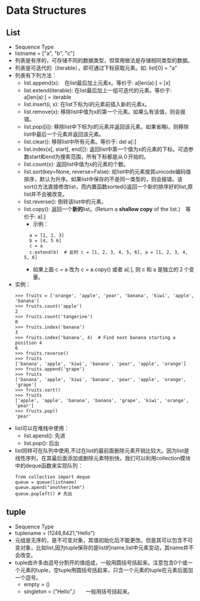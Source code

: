 # Data Structures

## List

* Sequence Type
* listname = ["a", "b", "c"]
* 列表是有序的，可存储不同的数据类型，但常用做法是存储相同类型的数据。
* 列表是可迭代的（iterable），即可通过下标获取元素。如: list[0] = "a"
* 列表有下列方法：
  * list.append(x):　在list最后加上元素x。等价于: a[len(a):] = [x]
  * list.extend(iterable): 在list最后加上一组可迭代的元素。等价于: a[len(a):] = iterable
  * list.insert(i, x): 在list下标为i的元素前插入新的元素x。
  * list.remove(x): 移除list中值为x的第一个元素。如果么有该值，则会报错。
  * list.pop([i]): 移除list中下标为i的元素并返回该元素。如果省略i，则移除list中最后一个元素并返回该元素。
  * list.clear(): 移除list中所有元素。等价于: del a[:]
  * list.index(x[, start[, end]]): 返回list中第一个值为x的元素的下标。可选参数start和end为搜索范围，所有下标都是从０开始的。
  * list.count(x): 返回list中值为x的元素的个数。
  * list.sort(key=None, reverse=False): 给list中的元素按其unicode编码值排序，默认为升序。如果list中保存的不是同一类型的，则会报错。该sort()方法直接修改list，而内置函数sorted()返回一个新的排序好的list,原list并不会被改变。
  * list.reverse(): 倒转该list中的元素。
  * list.copy(): 返回一个**新的**list。(Return a **shallow copy** of the list.)　等价于: a[:]
    * 示例：
    ```
      a = [1, 2, 3]
      b = [4, 5 6]
      c = a
      c.extend(b)  # 此时 c = [1, 2, 3, 4, 5, 6], a = [1, 2, 3, 4, 5, 6]
    ```
    * 如果上面 c = a 改为 c = a.copy() 或者 a[:], 则 c 和 a 是独立的２个变量。 
* 实例：
  ```
  >>> fruits = ['orange', 'apple', 'pear', 'banana', 'kiwi', 'apple', 'banana']
  >>> fruits.count('apple')
  2
  >>> fruits.count('tangerine')
  0
  >>> fruits.index('banana')
  3
  >>> fruits.index('banana', 4)  # Find next banana starting a position 4
  6
  >>> fruits.reverse()
  >>> fruits
  ['banana', 'apple', 'kiwi', 'banana', 'pear', 'apple', 'orange']
  >>> fruits.append('grape')
  >>> fruits
  ['banana', 'apple', 'kiwi', 'banana', 'pear', 'apple', 'orange', 'grape']
  >>> fruits.sort()
  >>> fruits
  ['apple', 'apple', 'banana', 'banana', 'grape', 'kiwi', 'orange', 'pear']
  >>> fruits.pop()
  'pear'
  ```
* list可以在堆栈中使用：
  * list.apend(): 先进
  * list.pop(): 后出
* list同样可在队列中使用,不过在list的最前面删除元素开销比较大。因为list是线性序列，在其最后面添加或删除元素特别快。我们可以利用collection模块中的deque函数来实现队列：
  ```
  from collection import deque
  queue = queue(listname)
  queue.apend("anotheritem")
  queue.popleft() # 先出
  ```

## tuple

* Sequence Type
* tuplename = (1248,8421,"Hello")
* 元组是无序的，是不可变对象，其值初始化后不能更改。但是其可以包含不可变对象，比如list,因为tuple保存的是list的name,list中元素变动，其name并不会改变。
* tuple由许多由逗号分割开的值组成，一般用圆括号括起来。注意包含0个或一个元素的tuple，空tuple用圆括号括起来，只含一个元素的tuple在元素后面加一个逗号。
  * empty = ()
  * singleton = ("Hello",)　　一般用括号括起来。
